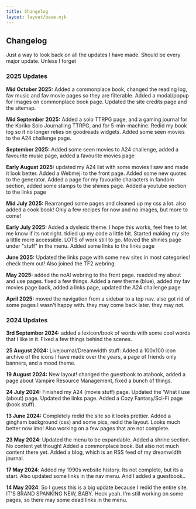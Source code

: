 ```yaml
---
title: Changelog
layout: layout/base.njk
---
```


<h2>Changelog</h2>
<p>Just a way to look back on all the updates I have made. Should be every major update. Unless I forget</p>
     
  <div class="updatebox">

<div class="textbox">
   <h3>2025 Updates</h3>
<p><strong>Mid October 2025:</strong> Added a commonplace book, changed the reading log, fav music and fav movie pages so they are filterable. Added a modal/popup for images on commonplace book page. Updated the site credits page and the sitemap.
</p>
<p><strong>Mid September 2025:</strong> Added a solo TTRPG page, and a gaming journal for the Koriko Solo Journalling TTRPG, and for 5-min-machine. Redid my book log so it no longer relies on goodreads widgets. Added some seen movies to the A24 challenge page.</p>

<p><strong>September 2025:</strong> Added some seen movies to A24 challenge, added a favourite music page, added a favourite movies page</p>

<p><strong>Early August 2025:</strong> updated my A24 list with some movies I saw and made it look better. Added a Webmeji to the front page. Added some new quotes to the generator. Added a page for my favourite characters in fandom section, added some stamps to the shinies page. Added a youtube section to the links page</p>
<p><strong>Mid July 2025:</strong>
Rearranged some pages and cleaned up my css a lot. also added a cook book! Only a few recipes for now and no images, but more to come! 
</p>

<p><strong>Early July 2025: </strong>
Added a dyslexic theme. I hope this works, feel free to let me know if its not right. 
tidied up my code a little bit. Started making my site a little more accessible. LOTS of work still to go. Moved the shinies page under "stuff" in the menu. Added some links to the links page</p>

<p><strong>June 2025:</strong>
Updated the links page with some new sites in most categories! check them out! Also joined the TF2 webring. 
</p>

<p><strong>May 2025:</strong> added the noAI webring to the front page. readded my about and use pages. fixed a few things. Added a new theme (blue), added my fav movies page back, added a links page, updated the A24 challenge page  
</p>

<p><strong>April 2025:</strong> moved the navigation from a sidebar to a top nav. also got rid of some pages I wasn't happy with. they may come back later. they may not. 
</p>
</div>

<div class="textbox">
<h3>2024 Updates</h3>
<p>
<strong>3rd September 2024:</strong> added a lexicon/book of words with some cool words that I like in it. Fixed a few things behind the scenes.  
</p>
<p>
<strong>25 August 2024:</strong> Livejournal/Dreamwidth stuff: Added a 100x100 icon archive of the icons I have made over the years, a page of friends only banners, and a mood theme.  
</p>
<p>
<strong>19 August 2024:</strong> New layout! changed the guestbook to atabook, added a page about Vampire Resource Management, fixed a bunch of things.
</p>
<p><strong>24 July 2024:</strong> Finished my A24 (movie stuff) page. Updated the 'What I use (about) page. Updated the links page. Added a Cozy Fantasy/Sci-Fi page (book stuff).</p>
<p>
<strong>13 June 2024:</strong> Completely redid the site so it looks prettier. Added a gingham background (css)
and some pics, redid the layout. Looks much better now imo! Also working on a few pages that are not complete.
</p>
<p>
<strong>23 May 2024</strong>: Updated the menu to be expandable. Added a shrine section. No content yet though!
Added a commonplace book. But also not much content there yet. Added a blog, which is an RSS feed of my
dreamwidth journal.
</p>
<p>
<strong>17 May 2024</strong>: Added my 1990s website history. Its not complete, but its a start. Also updated
some links in the nav menu. And I added a guestbook..
</p>
<p>
<strong>14 May 2024</strong>: So I guess this is a big update because I
redid the entire site. IT'S <rainbow-text>BRAND SPANKING NEW, BABY</rainbow-text>. Heck yeah. I'm still working on some pages, so there may some dead links in the menu.</p>
</div>
</div>